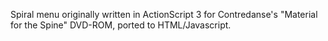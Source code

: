 
Spiral menu originally written in ActionScript 3 for Contredanse's "Material for the Spine" DVD-ROM, ported to HTML/Javascript.
